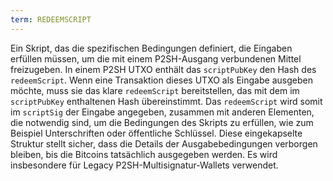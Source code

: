 ```yaml
---
term: REDEEMSCRIPT
---
```


Ein Skript, das die spezifischen Bedingungen definiert, die Eingaben erfüllen müssen, um die mit einem P2SH-Ausgang verbundenen Mittel freizugeben. In einem P2SH UTXO enthält das `scriptPubKey` den Hash des `redeemScript`. Wenn eine Transaktion dieses UTXO als Eingabe ausgeben möchte, muss sie das klare `redeemScript` bereitstellen, das mit dem im `scriptPubKey` enthaltenen Hash übereinstimmt. Das `redeemScript` wird somit im `scriptSig` der Eingabe angegeben, zusammen mit anderen Elementen, die notwendig sind, um die Bedingungen des Skripts zu erfüllen, wie zum Beispiel Unterschriften oder öffentliche Schlüssel. Diese eingekapselte Struktur stellt sicher, dass die Details der Ausgabebedingungen verborgen bleiben, bis die Bitcoins tatsächlich ausgegeben werden. Es wird insbesondere für Legacy P2SH-Multisignatur-Wallets verwendet.